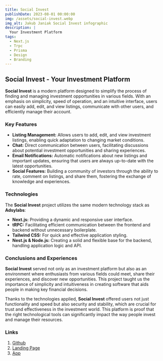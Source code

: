 ```yaml
---
title: Social Invest
publishDate: 2023-08-01 00:00:00
img: /assets/social-invest.webp
img_alt: Jakub Janiak Social Invest infographic
description: |
  Your Investment Platform
tags:
  - Next.js
  - Trpc
  - Prisma
  - Design
  - Branding
---
```


## Social Invest - Your Investment Platform

**Social Invest** is a modern platform designed to simplify the process of finding and managing investment opportunities in various fields. With an emphasis on simplicity, speed of operation, and an intuitive interface, users can easily add, edit, and view listings, communicate with other users, and efficiently manage their account.

### Key Features

- **Listing Management:** Allows users to add, edit, and view investment listings, enabling quick adaptation to changing market conditions.
- **Chat:** Direct communication between users, facilitating discussions about potential investment opportunities and sharing experiences.
- **Email Notifications:** Automatic notifications about new listings and important updates, ensuring that users are always up-to-date with the latest opportunities.
- **Social Features:** Building a community of investors through the ability to rate, comment on listings, and share them, fostering the exchange of knowledge and experiences.

### Technologies

The **Social Invest** project utilizes the same modern technology stack as **Adsylabs**:

- **Next.js:** Providing a dynamic and responsive user interface.
- **tRPC:** Facilitating efficient communication between the frontend and backend without unnecessary boilerplate.
- **Tailwind CSS:** For quick and effective application styling.
- **Nest.js & Node.js:** Creating a solid and flexible base for the backend, handling application logic and API.

### Conclusions and Experiences

**Social Invest** served not only as an investment platform but also as an environment where enthusiasts from various fields could meet, share their experiences, and discover new opportunities. This project taught us the importance of simplicity and intuitiveness in creating software that aids people in making key financial decisions.

Thanks to the technologies applied, **Social Invest** offered users not just functionality and speed but also security and stability, which are crucial for trust and effectiveness in the investment world. This platform is proof that the right technological tools can significantly impact the way people invest and manage their resources.

### Links

1. [Github](https://github.com/balickim/barracuda)
2. [Landing Page](https://socialinvest.pl/)
3. [App](https://app.socialinvest.pl/)

